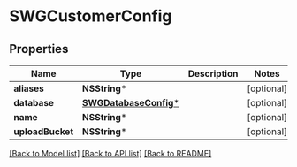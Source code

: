 # SWGCustomerConfig

## Properties
Name | Type | Description | Notes
------------ | ------------- | ------------- | -------------
**aliases** | **NSString*** |  | [optional] 
**database** | [**SWGDatabaseConfig***](SWGDatabaseConfig.md) |  | [optional] 
**name** | **NSString*** |  | [optional] 
**uploadBucket** | **NSString*** |  | [optional] 

[[Back to Model list]](../README.md#documentation-for-models) [[Back to API list]](../README.md#documentation-for-api-endpoints) [[Back to README]](../README.md)



